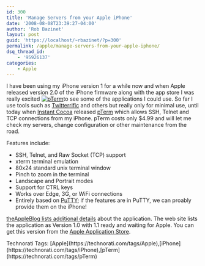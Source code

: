 ```yaml
---
id: 300
title: 'Manage Servers from your Apple iPhone'
date: '2008-08-08T23:39:27-04:00'
author: 'Rob Bazinet'
layout: post
guid: 'https://localhost/~rbazinet/?p=300'
permalink: /apple/manage-servers-from-your-apple-iphone/
dsq_thread_id:
    - '95926137'
categories:
    - Apple
---
```


I have been using my iPhone version 1 for a while now and when Apple released version 2.0 of the iPhone firmware along with the app store I was really excited [![pTerm](https://accidentaltechnologist.com/files/media/image/WindowsLiveWriter/SSHfromyouAppleiPhone_148D8/pTerm_thumb.jpg)](https://accidentaltechnologist.com/files/media/image/WindowsLiveWriter/SSHfromyouAppleiPhone_148D8/pTerm_2.jpg)to see some of the applications I could use. So far I use tools such as [Twitterrific](https://iconfactory.com/software/twitterrific) and others but really only for minimal use, until today when [Instant Cocoa](https://www.instantcocoa.com/products/pTerm/) released [pTerm](https://phobos.apple.com/WebObjects/MZStore.woa/wa/viewSoftware?id=287269552&mt=8) which allows SSH, Telnet and TCP connections from my iPhone. pTerm costs only $4.99 and will let me check my servers, change configuration or other maintenance from the road.

Features include:

- SSH, Telnet, and Raw Socket (TCP) support
- xterm terminal emulation
- 80x24 standard unix terminal window
- Pinch to zoom in the terminal
- Landscape and Portrait modes
- Support for CTRL keys
- Works over Edge, 3G, or WiFi connections
- Entirely based on [PuTTY](https://www.chiark.greenend.org.uk/%7Esgtatham/putty/); if the features are in PuTTY, we can proably provide them on the iPhone!

[theAppleBlog lists additional details](https://theappleblog.com/2008/08/08/my-holy-grail-of-iphone-apps-arrives-pterm/) about the application. The web site lists the application as Version 1.0 with 1.1 ready and waiting for Apple. You can get this version from the [Apple Application Store](https://phobos.apple.com/WebObjects/MZStore.woa/wa/viewSoftware?id=287269552&mt=8).

<div class="wlWriterSmartContent" id="scid:0767317B-992E-4b12-91E0-4F059A8CECA8:c8c66792-ca84-4ba6-966b-06c3b9ef78f8" style="padding-right: 0px; display: inline; padding-left: 0px; padding-bottom: 0px; margin: 0px; padding-top: 0px">Technorati Tags: [Apple](https://technorati.com/tags/Apple),[iPhone](https://technorati.com/tags/iPhone),[pTerm](https://technorati.com/tags/pTerm)</div>